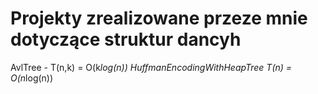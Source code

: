 # Projekty zrealizowane przeze mnie dotyczące struktur dancyh
AvlTree - T(n,k) = O(k*log(n))
HuffmanEncodingWithHeapTree T(n) = O(n*log(n))
